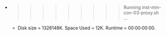 * >>>>>>>>> Running inst-min-con-03-proxy.sh ...
  * Disk size = 1328148K. Space Used = 12K. Runtime = 00:00:00:00.
